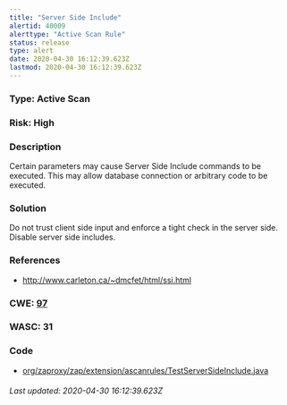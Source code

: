 ```yaml
---
title: "Server Side Include"
alertid: 40009
alerttype: "Active Scan Rule"
status: release
type: alert
date: 2020-04-30 16:12:39.623Z
lastmod: 2020-04-30 16:12:39.623Z
---
```

### Type: Active Scan

### Risk: High

### Description

Certain parameters may cause Server Side Include commands to be executed.  This may allow database connection or arbitrary code to be executed.

### Solution

Do not trust client side input and enforce a tight check in the server side.  Disable server side includes.


### References

* http://www.carleton.ca/~dmcfet/html/ssi.html

### CWE: [97](https://cwe.mitre.org/data/definitions/97.html)

### WASC:  31

### Code

 * [org/zaproxy/zap/extension/ascanrules/TestServerSideInclude.java](https://github.com/zaproxy/zap-extensions/blob/master/addOns/ascanrules/src/main/java/org/zaproxy/zap/extension/ascanrules/TestServerSideInclude.java)

###### Last updated: 2020-04-30 16:12:39.623Z
